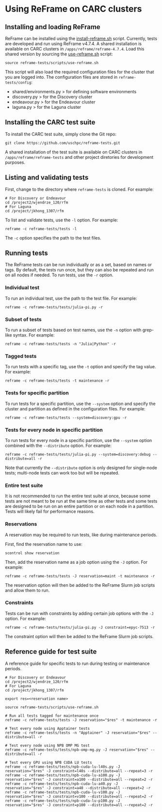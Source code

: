 # Using ReFrame on CARC clusters

## Installing and loading ReFrame

ReFrame can be installed using the [install-reframe.sh](scripts/install-reframe.sh) script. Currently, tests are developed and run using ReFrame v4.7.4. A shared installation is available on CARC clusters in `/apps/reframe/reframe-4.7.4`. Load this shared version by sourcing the [use-reframe.sh](scripts/use-reframe.sh) script:

```
source reframe-tests/scripts/use-reframe.sh
```

This script will also load the required configuration files for the cluster that you are logged into. The configuration files are stored in `reframe-tests/config`:

- shared/environments.py > for defining software environments
- discovery.py > for the Discovery cluster
- endeavour.py > for the Endeavour cluster
- laguna.py > for the Laguna cluster

## Installing the CARC test suite

To install the CARC test suite, simply clone the Git repo:

```
git clone https://github.com/uschpc/reframe-tests.git
```

A shared installation of the test suite is available on CARC clusters in `/apps/reframe/reframe-tests` and other project diretories for development purposes.

## Listing and validating tests

First, change to the directory where `reframe-tests` is cloned. For example:

```
# For Discovery or Endeavour
cd /project2/wjendrze_120/rfm
# For Laguna
cd /project/jkhong_1307/rfm
```

To list and validate tests, use the `-l` option. For example:

```
reframe -c reframe-tests/tests -l
```

The `-c` option specifies the path to the test files.

## Running tests

The ReFrame tests can be run individually or as a set, based on names or tags. By default, the tests run once, but they can also be repeated and run on all nodes if needed. To run tests, use the `-r` option.

### Individual test

To run an individual test, use the path to the test file. For example:

```
reframe -c reframe-tests/tests/julia-pi.py -r
```

### Subset of tests

To run a subset of tests based on test names, use the `-n` option with grep-like syntax. For example:

```
reframe -c reframe-tests/tests -n "Julia|Python" -r
```

### Tagged tests

To run tests with a specific tag, use the `-t` option and specify the tag value. For example:

```
reframe -c reframe-tests/tests -t maintenance -r
```

### Tests for specific partition

To run tests for a specific partition, use the `--system` option and specify the cluster and partition as defined in the configuration files. For example:

```
reframe -c reframe-tests/tests --system=discovery:gpu -r
```

### Tests for every node in specific partition

To run tests for every node in a specific partition, use the `--system` option combined with the `--distribute` option. For example:

```
reframe -c reframe-tests/tests/julia-pi.py --system=discovery:debug --distribute=all -r
```

Note that currently the `--distribute` option is only designed for single-node tests; multi-node tests can work too but will be repeated.

### Entire test suite

It is not recommended to run the entire test suite at once, because some tests are not meant to be run at the same time as other tests and some tests are designed to be run on an entire partition or on each node in a partition. Tests will likely fail for performance reasons.

### Reservations

A reservation may be required to run tests, like during maintenance periods.

First, find the reservation name to use:

```
scontrol show reservation
```

Then, add the reservation name as a job option using the `-J` option. For example:

```
reframe -c reframe-tests/tests -J reservation=maint -t maintenance -r
```

The reservation option will then be added to the ReFrame Slurm job scripts and allow them to run.

### Constraints

Tests can be run with constraints by adding certain job options with the `-J` option. For example:

```
reframe -c reframe-tests/tests/julia-pi.py -J constraint=epyc-7513 -r
```

The constraint option will then be added to the ReFrame Slurm job scripts.

## Reference guide for test suite

A reference guide for specific tests to run during testing or maintenance periods.

```
# For Discovery or Endeavour
cd /project2/wjendrze_120/rfm
# For Laguna
cd /project/jkhong_1307/rfm

export res=<reservation name>

source reframe-tests/scripts/use-reframe.sh

# Run all tests tagged for maintenance once
reframe -c reframe-tests/tests -J reservation="$res" -t maintenance -r

# Test every node using Apptainer tests
reframe -c reframe-tests/tests -n "Apptainer" -J reservation="$res" --distribute=all -r

# Test every node using NPB OMP MG test
reframe -c reframe-tests/tests/npb-omp-mg.py -J reservation="$res" --distribute=all -r

# Test every GPU using NPB CUDA LU tests
reframe -c reframe-tests/tests/npb-cuda-lu-l40s.py -J reservation="$res" -J constraint=l40s --distribute=all --repeat=3 -r
reframe -c reframe-tests/tests/npb-cuda-lu-a100.py -J reservation="$res" -J constraint=a100 --distribute=all --repeat=2 -r
reframe -c reframe-tests/tests/npb-cuda-lu-a40.py -J reservation="$res" -J constraint=a40 --distribute=all --repeat=2 -r
reframe -c reframe-tests/tests/npb-cuda-lu-v100.py -J reservation="$res" -J constraint=v100 --distribute=all --repeat=2 -r
reframe -c reframe-tests/tests/npb-cuda-lu-p100.py -J reservation="$res" -J constraint=p100 --distribute=all --repeat=2 -r
```
